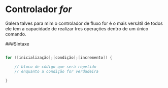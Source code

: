 # Controlador *for*

Galera talves para mim o controlador de fluxo for é o mais versátil de todos ele tem a capacidade de realizar tres operações dentro de um único comando.

###Sintaxe

```java

for ([inicialização];[condição];[incremento]) {

    // bloco de código que será repetido
    // enquanto a condição for verdadeira

}

```
